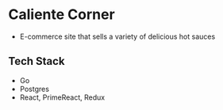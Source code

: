 # Caliente Corner
- E-commerce site that sells a variety of delicious hot sauces

## Tech Stack
- Go
- Postgres
- React, PrimeReact, Redux